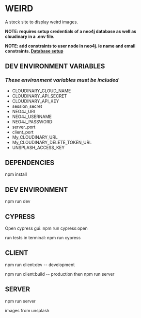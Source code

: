 # WEIRD

A stock site to display weird images.

**NOTE: requires setup credentials of a neo4j database as well as cloudinary in a .env file.**

**NOTE: add constraints to user node in neo4j. ie name and email constraints. [Database setup](./databaseSetup.txt)**

## DEV ENVIRONMENT VARIABLES

### *These environment variables must be included*

* CLOUDINARY_CLOUD_NAME
* CLOUDINARY_API_SECRET
* CLOUDINARY_API_KEY
* session_secret
* NEO4J_URI
* NEO4J_USERNAME
* NEO4J_PASSWORD
* server_port
* client_port
* My_CLOUDINARY_URL
* My_CLOUDINARY_DELETE_TOKEN_URL
* UNSPLASH_ACCESS_KEY

## DEPENDENCIES

npm install

## DEV ENVIRONMENT

npm run dev

## CYPRESS

Open cypress gui: npm run cypress:open

run tests in terminal: npm run cypress

## CLIENT

npm run client:dev -- development

npm run client:build -- production then npm run server

## SERVER

npm run server

images from unsplash
